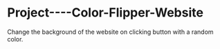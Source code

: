 # Project----Color-Flipper-Website
Change the background of the website on clicking button with a random color.
